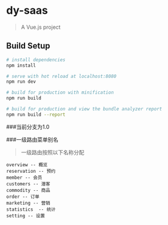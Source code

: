 # dy-saas

> A Vue.js project

## Build Setup

``` bash
# install dependencies
npm install

# serve with hot reload at localhost:8080
npm run dev

# build for production with minification
npm run build

# build for production and view the bundle analyzer report
npm run build --report
```
###当前分支为1.0

###一级路由菜单别名

> 一级路由按照以下名称分配

```
overview -- 概览
reservation -- 预约
member -- 会员
customers -- 潜客
commodity -- 商品
order -- 订单
marketing -- 营销
statistics  -- 统计
setting -- 设置

```